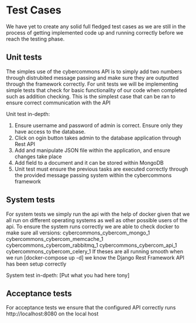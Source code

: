 # Test Cases
We have yet to create any solid full fledged test cases as we are still in the process of getting implemented code
up and running correctly before we reach the testing phase. 

## Unit tests
The simples use of the cybercommons API is to simply add two numbers through distrubited message passing and make sure they are
outputted through the framework correctly.
For unit tests we will be implementing simple tests that check for basic functionality of our code when completed such as addition checking. This is the simplest case that can be ran to ensure correct communication with the API

Unit test in-depth:
1. Ensure username and password of admin is correct. Ensure only they have access to the database.
2. Click on ogin button takes admin to the database application through Rest API
3. Add and manipulate JSON file within the application, and ensure changes take place
4. Add field to a document and it can be stored within MongoDB 
5. Unit test must ensure the previous tasks are executed correctly through the provided message passing system within the cybercommons framework

## System tests
For system tests we simply run the api with the help of docker given that we all run on different operating systems as well as other possible users of the api. To ensure the system runs correctly we are able to check docker to make sure all versions:
cybercommons_cybercom_mongo_1  
cybercommons_cybercom_memcache_1 
cybercommons_cybercom_rabbitmq_1 
cybercommons_cybercom_api_1      
cybercommons_cybercom_celery_1
If theses are all running smooth when we run [docker-compose up -d] we know the Django Rest Framework API has been setup correctly

System test in-dpeth:
[Put what you had here tony]

## Acceptance tests
For acceptance tests we ensure that the configured API correctly runs http://localhost:8080 on the local host

